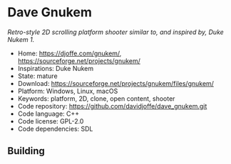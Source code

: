 # Dave Gnukem

_Retro-style 2D scrolling platform shooter similar to, and inspired by, Duke Nukem 1._

- Home: https://djoffe.com/gnukem/, https://sourceforge.net/projects/gnukem/
- Inspirations: Duke Nukem
- State: mature
- Download: https://sourceforge.net/projects/gnukem/files/gnukem/
- Platform: Windows, Linux, macOS
- Keywords: platform, 2D, clone, open content, shooter
- Code repository: https://github.com/davidjoffe/dave_gnukem.git
- Code language: C++
- Code license: GPL-2.0
- Code dependencies: SDL

## Building
